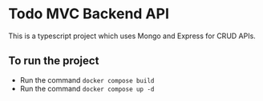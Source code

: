 # Todo MVC Backend API
This is a typescript project which uses Mongo and Express for CRUD APIs.

## To run the project
- Run the command `docker compose build`
- Run the command `docker compose up -d`
